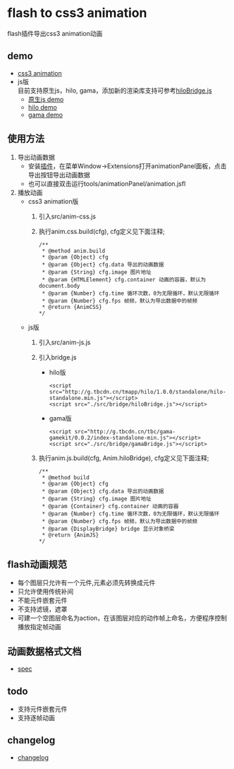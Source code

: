 # flash to css3 animation
flash插件导出css3 animation动画

## demo 
* [css3 animation](http://06wj.github.io/flash2animation/index.html)
* js版  
    目前支持原生js，hilo, gama，添加新的渲染库支持可参考[hiloBridge.js](https://github.com/06wj/flash2animation/blob/master/src/bridge/hiloBridge.js)
    * [原生js demo](http://06wj.github.io/flash2animation/index-js.html)
    * [hilo demo](http://06wj.github.io/flash2animation/index-js.html?type=hilo)
    * [gama demo](http://06wj.github.io/flash2animation/index-js.html?type=gama)

## 使用方法
1. 导出动画数据
   * 安装[插件](https://github.com/06wj/flash2animation/raw/master/tools/animationPanel.zxp)，在菜单Window->Extensions打开animationPanel面板，点击导出按钮导出动画数据
   * 也可以直接双击运行tools/animationPanel/animation.jsfl
2. 播放动画
    * css3 animation版
        1. 引入src/anim-css.js
        2. 执行anim.css.build(cfg), cfg定义见下面注释;
       
            ```
            /**
             * @method anim.build 
             * @param {Object} cfg
             * @param {Object} cfg.data 导出的动画数据
             * @param {String} cfg.image 图片地址
             * @param {HTMLElement} cfg.container 动画的容器，默认为document.body
             * @param {Number} cfg.time 循环次数，0为无限循环，默认无限循环 
             * @param {Number} cfg.fps 帧频，默认为导出数据中的帧频
             * @return {AnimCSS}
            */
            ```
    * js版
        1. 引入src/anim-js.js
        2. 引入bridge.js
            * hilo版

                ```
                <script src="http://g.tbcdn.cn/tmapp/hilo/1.0.0/standalone/hilo-standalone.min.js"></script>
                <script src="./src/bridge/hiloBridge.js"></script>
                ```
            * gama版

                ```
                <script src="http://g.tbcdn.cn/tbc/gama-gamekit/0.0.2/index-standalone-min.js"></script>
                <script src="./src/bridge/gamaBridge.js"></script>
                ```
        3. 执行anim.js.build(cfg, Anim.hiloBridge), cfg定义见下面注释;
       
            ```
            /**
             * @method build 
             * @param {Object} cfg
             * @param {Object} cfg.data 导出的动画数据
             * @param {String} cfg.image 图片地址
             * @param {Container} cfg.container 动画的容器
             * @param {Number} cfg.time 循环次数，0为无限循环，默认无限循环 
             * @param {Number} cfg.fps 帧频，默认为导出数据中的帧频
             * @param {DisplayBridge} bridge 显示对象桥梁
             * @return {AnimJS}
            */
            ```
   
## flash动画规范
* 每个图层只允许有一个元件,元素必须先转换成元件
* 只允许使用传统补间
* 不能元件嵌套元件
* 不支持滤镜，遮罩
* 可建一个空图层命名为action，在该图层对应的动作帧上命名，方便程序控制播放指定帧动画

## 动画数据格式文档
* [spec](https://github.com/06wj/flash2animation/blob/master/spec.md)


## todo
* 支持元件嵌套元件
* 支持逐帧动画

## changelog
* [changelog](https://github.com/06wj/flash2animation/blob/master/changelog.md)
